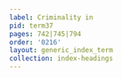 ```yaml
---
label: Criminality in
pid: term37
pages: 742|745|794
order: '0216'
layout: generic_index_term
collection: index-headings
---
```

